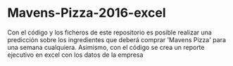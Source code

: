 # Mavens-Pizza-2016-excel
Con el código y los ficheros de este repositorio es posible realizar una predicción sobre los ingredientes que deberá comprar 'Mavens Pizza' para una semana cualquiera. Asimismo, con el código se crea un reporte ejecutivo en excel con los datos de la empresa
